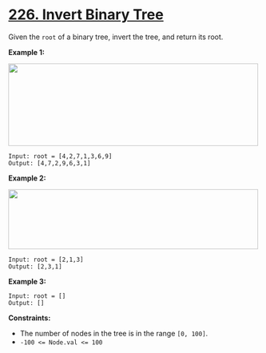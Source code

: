 # [226. Invert Binary Tree](https://leetcode.com/problems/invert-binary-tree/description/)

Given the `root` of a binary tree, invert the tree, and return its root.

**Example 1:** 

<img alt="" src="https://assets.leetcode.com/uploads/2021/03/14/invert1-tree.jpg" style="width: 500px; height: 165px;">

```
Input: root = [4,2,7,1,3,6,9]
Output: [4,7,2,9,6,3,1]
```

**Example 2:** 

<img alt="" src="https://assets.leetcode.com/uploads/2021/03/14/invert2-tree.jpg" style="width: 500px; height: 120px;">

```
Input: root = [2,1,3]
Output: [2,3,1]
```

**Example 3:** 

```
Input: root = []
Output: []
```

**Constraints:** 

- The number of nodes in the tree is in the range `[0, 100]`.
- `-100 <= Node.val <= 100`